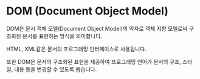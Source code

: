 # DOM (Document Object Model)
DOM은 문서 객체 모델(Document Object Model)의 약자로 객체 지향 모델로써 구조화된 문서를 표현하는 방식을 의미합니다.

HTML, XML같은 문서의 프로그래밍 인터페이스로 사용됩니다.

또한 DOM은 문서의 구조화된 표현을 제공하여 프로그래밍 언어가 문서의 구조, 스타일, 내용 등을 변경할 수 있도록 돕습니다.
